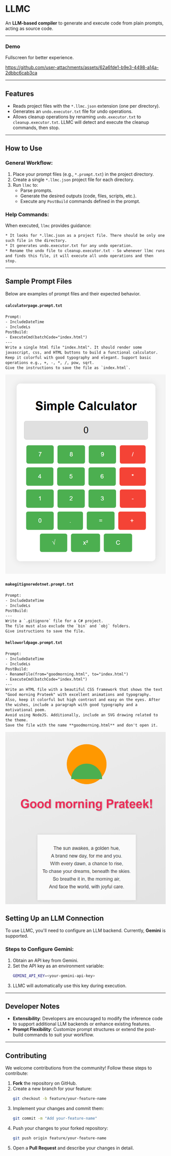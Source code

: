 # LLMC

An **LLM-based compiler** to generate and execute code from plain prompts, acting as source code.

---
### Demo

Fullscreen for better experience.

https://github.com/user-attachments/assets/62a6fde1-b9e3-4498-a14a-2dbbc6cab3ca

---
## Features

- Reads project files with the `*.llmc.json` extension (one per directory).
- Generates an `undo.executor.txt` file for undo operations.
- Allows cleanup operations by renaming `undo.executor.txt` to `cleanup.executor.txt`. LLMC will detect and execute the cleanup commands, then stop.

---

## How to Use

### General Workflow:
1. Place your prompt files (e.g., `*.prompt.txt`) in the project directory.
2. Create a single `*.llmc.json` project file for each directory.
3. Run `llmc` to:
   - Parse prompts.
   - Generate the desired outputs (code, files, scripts, etc.).
   - Execute any `PostBuild` commands defined in the prompt.

### Help Commands:
When executed, `llmc` provides guidance:
```plaintext
* It looks for *.llmc.json as a project file. There should be only one such file in the directory.
* It generates undo.executor.txt for any undo operation.
* Rename the undo file to cleanup.executor.txt - So whenever llmc runs and finds this file, it will execute all undo operations and then stop.
```
---

## Sample Prompt Files

Below are examples of prompt files and their expected behavior.

#### `calculatorpage.prompt.txt`
```plaintext
Prompt:
- IncludeDateTime
- IncludeLs
PostBuild:
- ExecuteCmd(batchCode="index.html")
---
Write a single html file "index.html". It should render some javascript, css, and HTML buttons to build a functional calculator. 
Keep it colorful with good typography and elegant. Support basic operations e.g., +, -, *, /, pow, sqrt. 
Give the instructions to save the file as `index.html`.
```

![calculator](screenshots/calculator.png)


#### `makegitignoredotnet.prompt.txt`
```plaintext
Prompt:
- IncludeDateTime
- IncludeLs
PostBuild:
---
Write a `.gitignore` file for a C# project. 
The file must also exclude the `bin` and `obj` folders. 
Give instructions to save the file.
```

#### `helloworldpage.prompt.txt`
```plaintext
Prompt:
- IncludeDateTime
- IncludeLs
PostBuild:
- RenameFile(from="goodmorning.html", to="index.html")
- ExecuteCmd(batchCode="index.html")
---
Write an HTML file with a beautiful CSS framework that shows the text "Good morning Prateek" with excellent animations and typography. 
Also, keep it colorful but high contrast and easy on the eyes. After the wishes, include a paragraph with good typography and a motivational poem. 
Avoid using NodeJS. Additionally, include an SVG drawing related to the theme. 
Save the file with the name **goodmorning.html** and don't open it.
```

![goodmorning](screenshots/goodmorning.png)

## Setting Up an LLM Connection

To use LLMC, you'll need to configure an LLM backend. Currently, **Gemini** is supported.

### Steps to Configure Gemini:
1. Obtain an API key from Gemini.
2. Set the API key as an environment variable:
   ```bash
   GEMINI_API_KEY=<your-gemini-api-key>
   ```
3. LLMC will automatically use this key during execution.

---

## Developer Notes

- **Extensibility**: Developers are encouraged to modify the inference code to support additional LLM backends or enhance existing features.
- **Prompt Flexibility**: Customize prompt structures or extend the post-build commands to suit your workflow.

---

## Contributing

We welcome contributions from the community! Follow these steps to contribute:

1. **Fork** the repository on GitHub.
2. Create a new branch for your feature:
   ```bash
   git checkout -b feature/your-feature-name
   ```
3. Implement your changes and commit them:
   ```bash
   git commit -m "Add your-feature-name"
   ```
4. Push your changes to your forked repository:
   ```bash
   git push origin feature/your-feature-name
   ```
5. Open a **Pull Request** and describe your changes in detail.
